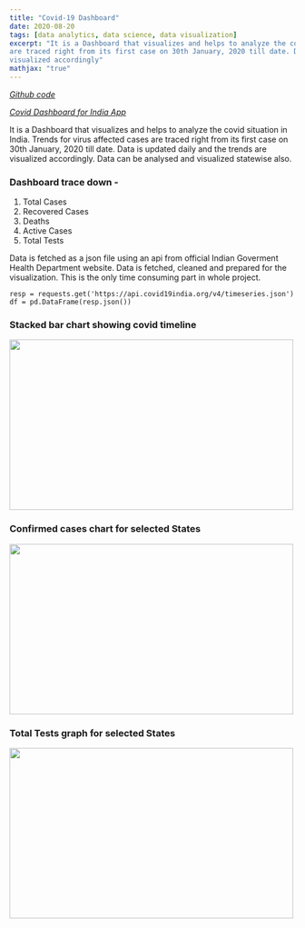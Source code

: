 ```yaml
---
title: "Covid-19 Dashboard"
date: 2020-08-20
tags: [data analytics, data science, data visualization] 
excerpt: "It is a Dashboard that visualizes and helps to analyze the covid situation in India. Trends for virus affected cases 
are traced right from its first case on 30th January, 2020 till date. Data is updated daily and the trends are 
visualized accordingly"
mathjax: "true"
---
```


*[Github code](https://github.com/koshalnirwan/covid_dashboard)*

*[Covid Dashboard for India App](https://covid--dashboard-india.herokuapp.com/)*

It is a Dashboard that visualizes and helps to analyze the covid situation in India. Trends for virus affected cases 
are traced right from its first case on 30th January, 2020 till date. Data is updated daily and the trends are 
visualized accordingly. Data can be analysed and visualized statewise also. 

### Dashboard trace down -
1. Total Cases
2. Recovered Cases
3. Deaths 
4. Active Cases
5. Total Tests

Data is fetched as a json file using an api from official Indian Goverment Health Department website. Data is fetched, 
cleaned and prepared for the visualization. This is the only time consuming part in whole project.

```
resp = requests.get('https://api.covid19india.org/v4/timeseries.json')
df = pd.DataFrame(resp.json())
```

### Stacked bar chart showing covid timeline 

<img src="https://koshalnirwan.github.io/koshal07//images/covid/bar.JPG" width=500 height=300>

### Confirmed cases chart for selected States
<img src="https://koshalnirwan.github.io/koshal07//images/covid/confirm.JPG" width=500 height=300>

### Total Tests graph for selected States
<img src="https://koshalnirwan.github.io/koshal07//images/covid/test.JPG" width=500 height=300>

